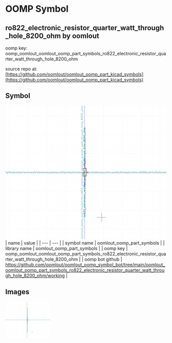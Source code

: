 # OOMP Symbol  
## ro822_electronic_resistor_quarter_watt_through_hole_8200_ohm  by oomlout  
  
oomp key: oomp_oomlout_oomlout_oomp_part_symbols_ro822_electronic_resistor_quarter_watt_through_hole_8200_ohm  
  
source repo at: [https://github.com/oomlout/oomlout_oomp_part_kicad_symbols](https://github.com/oomlout/oomlout_oomp_part_kicad_symbols)  
## Symbol  
  
[![working.png](working_600.png)](working.png)  
| name | value | 
| --- | --- | 
| symbol name | oomlout_oomp_part_symbols | 
| library name | oomlout_oomp_part_symbols | 
| oomp key | oomp_oomlout_oomlout_oomp_part_symbols_ro822_electronic_resistor_quarter_watt_through_hole_8200_ohm | 
| oomp bot github | https://github.com/oomlout/oomlout_oomp_symbol_bot/tree/main/oomlout_oomlout_oomp_part_symbols_ro822_electronic_resistor_quarter_watt_through_hole_8200_ohm/working | 
## Images  
  
[![working.png](working_140.png)](working.png)  
